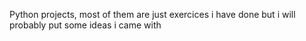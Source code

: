 Python projects, most of them are just exercices i have done but i will probably put some ideas i came with 
